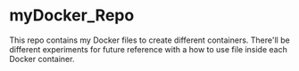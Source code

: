 # myDocker_Repo

This repo contains my Docker files to create different containers.
There'll be different experiments for future reference with a how to use file inside each Docker container.
